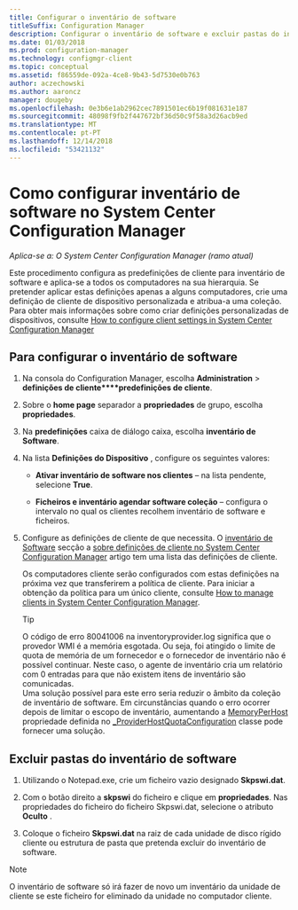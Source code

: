 ```yaml
---
title: Configurar o inventário de software
titleSuffix: Configuration Manager
description: Configurar o inventário de software e excluir pastas do inventário de software no Configuration Manager.
ms.date: 01/03/2018
ms.prod: configuration-manager
ms.technology: configmgr-client
ms.topic: conceptual
ms.assetid: f86559de-092a-4ce8-9b43-5d7530e0b763
author: aczechowski
ms.author: aaroncz
manager: dougeby
ms.openlocfilehash: 0e3b6e1ab2962cec7891501ec6b19f081631e187
ms.sourcegitcommit: 48098f9fb2f447672bf36d50c9f58a3d26acb9ed
ms.translationtype: MT
ms.contentlocale: pt-PT
ms.lasthandoff: 12/14/2018
ms.locfileid: "53421132"
---
```

# <a name="how-to-configure-software-inventory-in-system-center-configuration-manager"></a>Como configurar inventário de software no System Center Configuration Manager

*Aplica-se a: O System Center Configuration Manager (ramo atual)*

Este procedimento configura as predefinições de cliente para inventário de software e aplica-se a todos os computadores na sua hierarquia. Se pretender aplicar estas definições apenas a alguns computadores, crie uma definição de cliente de dispositivo personalizada e atribua-a uma coleção. Para obter mais informações sobre como criar definições personalizadas de dispositivos, consulte [How to configure client settings in System Center Configuration Manager](../../../../core/clients/deploy/configure-client-settings.md)   

## <a name="to-configure-software-inventory"></a>Para configurar o inventário de software  

1. Na consola do Configuration Manager, escolha **Administration** > **definições de cliente****predefinições de cliente**.    

2. Sobre o **home page** separador a **propriedades** de grupo, escolha **propriedades**.  

3. Na **predefinições** caixa de diálogo caixa, escolha **inventário de Software**.  

4. Na lista **Definições do Dispositivo** , configure os seguintes valores:  

   -   **Ativar inventário de software nos clientes** – na lista pendente, selecione **True**.  

   -   **Ficheiros e inventário agendar software coleção** – configura o intervalo no qual os clientes recolhem inventário de software e ficheiros.   

5. Configure as definições de cliente de que necessita. O [inventário de Software](../../../../core/clients/deploy/about-client-settings.md#software-inventory) secção a [sobre definições de cliente no System Center Configuration Manager](../../../../core/clients/deploy/about-client-settings.md) artigo tem uma lista das definições de cliente.  

   Os computadores cliente serão configurados com estas definições na próxima vez que transferirem a política de cliente. Para iniciar a obtenção da política para um único cliente, consulte [How to manage clients in System Center Configuration Manager](../../../../core/clients/manage/manage-clients.md).  

   > [!TIP]
   >   O código de erro 80041006 na inventoryprovider.log significa que o provedor WMI é a memória esgotada. Ou seja, foi atingido o limite de quota de memória de um fornecedor e o fornecedor de inventário não é possível continuar.
   > Neste caso, o agente de inventário cria um relatório com 0 entradas para que não existem itens de inventário são comunicadas. <br/>
   > Uma solução possível para este erro seria reduzir o âmbito da coleção de inventário de software. Em circunstâncias quando o erro ocorrer depois de limitar o escopo de inventário, aumentando a [MemoryPerHost](https://blogs.technet.microsoft.com/askperf/2008/09/16/memory-and-handle-quotas-in-the-wmi-provider-service/) propriedade definida no [_ProviderHostQuotaConfiguration](https://msdn.microsoft.com/library/aa394671) classe pode fornecer uma solução.

<!--SMS.480648 include WMI Out of memory tip -->


## <a name="to-exclude-folders-from-software-inventory"></a>Excluir pastas do inventário de software  

1.  Utilizando o Notepad.exe, crie um ficheiro vazio designado **Skpswi.dat**.  

2.  Com o botão direito a **skpswi** do ficheiro e clique em **propriedades**. Nas propriedades do ficheiro do ficheiro Skpswi.dat, selecione o atributo **Oculto** .  

3.  Coloque o ficheiro **Skpswi.dat** na raiz de cada unidade de disco rígido cliente ou estrutura de pasta que pretenda excluir do inventário de software.  

> [!NOTE]  
>  O inventário de software só irá fazer de novo um inventário da unidade de cliente se este ficheiro for eliminado da unidade no computador cliente.